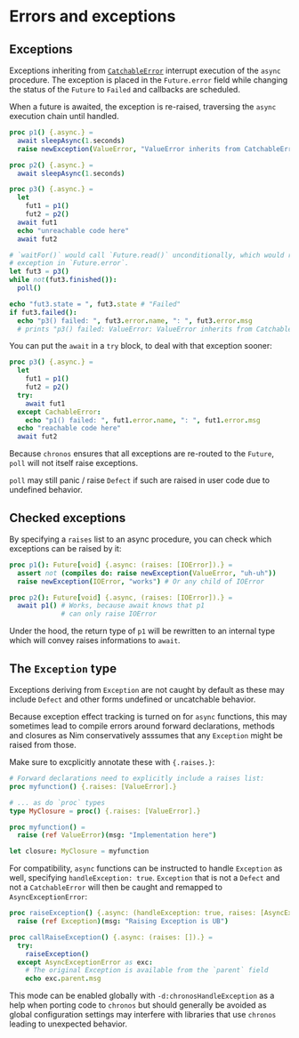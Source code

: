 # Errors and exceptions

<!-- toc -->

## Exceptions

Exceptions inheriting from [`CatchableError`](https://nim-lang.org/docs/system.html#CatchableError)
interrupt execution of the `async` procedure. The exception is placed in the
`Future.error` field while changing the status of the `Future` to `Failed`
and callbacks are scheduled.

When a future is awaited, the exception is re-raised, traversing the `async`
execution chain until handled.

```nim
proc p1() {.async.} =
  await sleepAsync(1.seconds)
  raise newException(ValueError, "ValueError inherits from CatchableError")

proc p2() {.async.} =
  await sleepAsync(1.seconds)

proc p3() {.async.} =
  let
    fut1 = p1()
    fut2 = p2()
  await fut1
  echo "unreachable code here"
  await fut2

# `waitFor()` would call `Future.read()` unconditionally, which would raise the
# exception in `Future.error`.
let fut3 = p3()
while not(fut3.finished()):
  poll()

echo "fut3.state = ", fut3.state # "Failed"
if fut3.failed():
  echo "p3() failed: ", fut3.error.name, ": ", fut3.error.msg
  # prints "p3() failed: ValueError: ValueError inherits from CatchableError"
```

You can put the `await` in a `try` block, to deal with that exception sooner:

```nim
proc p3() {.async.} =
  let
    fut1 = p1()
    fut2 = p2()
  try:
    await fut1
  except CachableError:
    echo "p1() failed: ", fut1.error.name, ": ", fut1.error.msg
  echo "reachable code here"
  await fut2
```

Because `chronos` ensures that all exceptions are re-routed to the `Future`,
`poll` will not itself raise exceptions.

`poll` may still panic / raise `Defect` if such are raised in user code due to
undefined behavior.

## Checked exceptions

By specifying a `raises` list to an async procedure, you can check which
exceptions can be raised by it:

```nim
proc p1(): Future[void] {.async: (raises: [IOError]).} =
  assert not (compiles do: raise newException(ValueError, "uh-uh"))
  raise newException(IOError, "works") # Or any child of IOError

proc p2(): Future[void] {.async, (raises: [IOError]).} =
  await p1() # Works, because await knows that p1
             # can only raise IOError
```

Under the hood, the return type of `p1` will be rewritten to an internal type
which will convey raises informations to `await`.

## The `Exception` type

Exceptions deriving from `Exception` are not caught by default as these may
include `Defect` and other forms undefined or uncatchable behavior.

Because exception effect tracking is turned on for `async` functions, this may
sometimes lead to compile errors around forward declarations, methods and
closures as Nim conservatively asssumes that any `Exception` might be raised
from those.

Make sure to excplicitly annotate these with `{.raises.}`:

```nim
# Forward declarations need to explicitly include a raises list:
proc myfunction() {.raises: [ValueError].}

# ... as do `proc` types
type MyClosure = proc() {.raises: [ValueError].}

proc myfunction() =
  raise (ref ValueError)(msg: "Implementation here")

let closure: MyClosure = myfunction
```

For compatibility, `async` functions can be instructed to handle `Exception` as
well, specifying `handleException: true`. `Exception` that is not a `Defect` and
not a `CatchableError` will then be caught and remapped to
`AsyncExceptionError`:

```nim
proc raiseException() {.async: (handleException: true, raises: [AsyncExceptionError]).} =
  raise (ref Exception)(msg: "Raising Exception is UB")

proc callRaiseException() {.async: (raises: []).} =
  try:
    raiseException()
  except AsyncExceptionError as exc:
    # The original Exception is available from the `parent` field
    echo exc.parent.msg
```

This mode can be enabled globally with `-d:chronosHandleException` as a help
when porting code to `chronos` but should generally be avoided as global
configuration settings may interfere with libraries that use `chronos` leading
to unexpected behavior.

